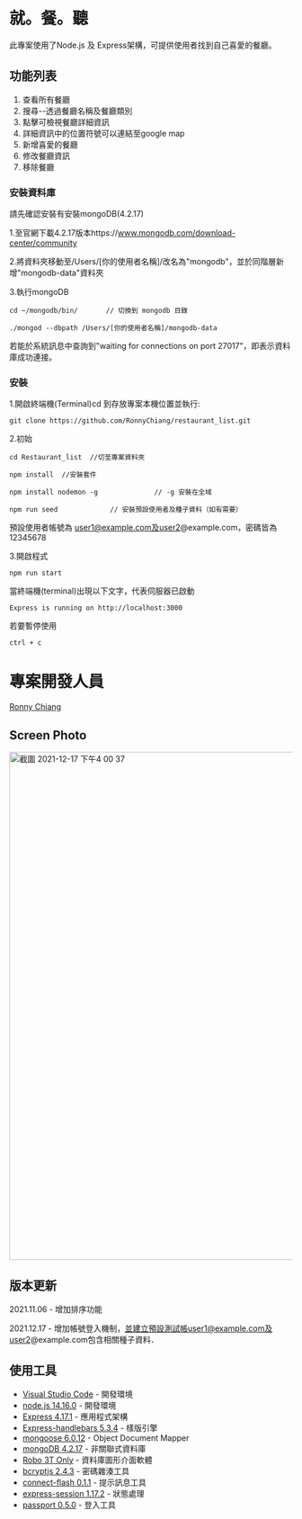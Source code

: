 # 就。餐。聽 

此專案使用了Node.js 及 Express架構，可提供使用者找到自己喜愛的餐廳。

## 功能列表

1. 查看所有餐廳
2. 搜尋--透過餐廳名稱及餐廳類別
3. 點擊可檢視餐廳詳細資訊
4. 詳細資訊中的位置符號可以連結至google map
5. 新增喜愛的餐廳
6. 修改餐廳資訊
7. 移除餐廳

### 安裝資料庫

請先確認安裝有安裝mongoDB(4.2.17)

1.至官網下載4.2.17版本https://www.mongodb.com/download-center/community

2.將資料夾移動至/Users/[你的使用者名稱]/改名為"mongodb"，並於同階層新增"mongodb-data"資料夾

3.執行mongoDB
```
cd ~/mongodb/bin/       // 切換到 mongodb 目錄
```
```
./mongod --dbpath /Users/[你的使用者名稱]/mongodb-data
```
若能於系統訊息中查詢到"waiting for connections on port 27017"，即表示資料庫成功連接。

### 安裝

1.開啟終端機(Terminal)cd 到存放專案本機位置並執行:

```
git clone https://github.com/RonnyChiang/restaurant_list.git
```

2.初始

```
cd Restaurant_list  //切至專案資料夾
```

```
npm install  //安裝套件
```

```
npm install nodemon -g              // -g 安裝在全域
```

```
npm run seed             // 安裝預設使用者及種子資料（如有需要）
```
預設使用者帳號為 user1@example.com及user2@example.com，密碼皆為12345678

3.開啟程式

```
npm run start
```

當終端機(terminal)出現以下文字，代表伺服器已啟動
```
Express is running on http://localhost:3000
```
若要暫停使用
```
ctrl + c
```

# 專案開發人員
[Ronny Chiang](https://github.com/RonnyChiang)

## Screen Photo

<img width="904" alt="截圖 2021-12-17 下午4 00 37" src="https://user-images.githubusercontent.com/43169057/146519630-9433f40a-aa49-455b-863f-5962d368c194.png">

## 版本更新 

2021.11.06 - 增加排序功能

2021.12.17 - 增加帳號登入機制，並建立預設測試帳user1@example.com及user2@example.com包含相關種子資料．

## 使用工具

- [Visual Studio Code](https://visualstudio.microsoft.com/zh-hant/) - 開發環境
- [node.js 14.16.0](https://nodejs.org/en/) - 開發環境
- [Express 4.17.1](https://www.npmjs.com/package/express) - 應用程式架構
- [Express-handlebars 5.3.4](https://www.npmjs.com/package/express) - 樣版引擎
- [mongoose 6.0.12](https://www.npmjs.com/package/express) - Object Document Mapper
- [mongoDB 4.2.17](https://www.mongodb.com/download-center/community) - 非關聯式資料庫
- [Robo 3T Only](https://robomongo.org/download/) - 資料庫圖形介面軟體
- [bcryptjs 2.4.3](https://www.npmjs.com/package/bcryptjs) - 密碼雜湊工具
- [connect-flash 0.1.1](https://www.npmjs.com/package/connect-flash) - 提示訊息工具
- [express-session 1.17.2](https://www.npmjs.com/package/express-session) - 狀態處理
- [passport 0.5.0](https://http://www.passportjs.org/) - 登入工具


